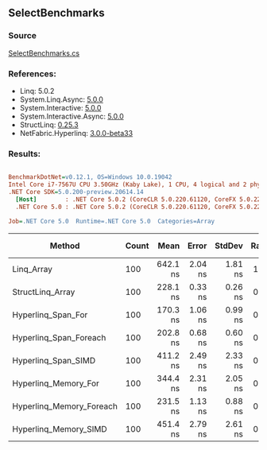 ﻿## SelectBenchmarks

### Source
[SelectBenchmarks.cs](../NetFabric.Hyperlinq.Benchmarks/Benchmarks/SelectBenchmarks.cs)

### References:
- Linq: 5.0.2
- System.Linq.Async: [5.0.0](https://www.nuget.org/packages/System.Linq.Async/5.0.0)
- System.Interactive: [5.0.0](https://www.nuget.org/packages/System.Interactive/5.0.0)
- System.Interactive.Async: [5.0.0](https://www.nuget.org/packages/System.Interactive.Async/5.0.0)
- StructLinq: [0.25.3](https://www.nuget.org/packages/StructLinq/0.25.3)
- NetFabric.Hyperlinq: [3.0.0-beta33](https://www.nuget.org/packages/NetFabric.Hyperlinq/3.0.0-beta33)

### Results:
``` ini

BenchmarkDotNet=v0.12.1, OS=Windows 10.0.19042
Intel Core i7-7567U CPU 3.50GHz (Kaby Lake), 1 CPU, 4 logical and 2 physical cores
.NET Core SDK=5.0.200-preview.20614.14
  [Host]        : .NET Core 5.0.2 (CoreCLR 5.0.220.61120, CoreFX 5.0.220.61120), X64 RyuJIT
  .NET Core 5.0 : .NET Core 5.0.2 (CoreCLR 5.0.220.61120, CoreFX 5.0.220.61120), X64 RyuJIT

Job=.NET Core 5.0  Runtime=.NET Core 5.0  Categories=Array  

```
|                   Method | Count |     Mean |   Error |  StdDev | Ratio |  Gen 0 | Gen 1 | Gen 2 | Allocated |
|------------------------- |------ |---------:|--------:|--------:|------:|-------:|------:|------:|----------:|
|               Linq_Array |   100 | 642.1 ns | 2.04 ns | 1.81 ns |  1.00 | 0.0229 |     - |     - |      48 B |
|         StructLinq_Array |   100 | 228.1 ns | 0.33 ns | 0.26 ns |  0.36 |      - |     - |     - |         - |
|       Hyperlinq_Span_For |   100 | 170.3 ns | 1.06 ns | 0.99 ns |  0.27 |      - |     - |     - |         - |
|   Hyperlinq_Span_Foreach |   100 | 202.8 ns | 0.68 ns | 0.60 ns |  0.32 |      - |     - |     - |         - |
|      Hyperlinq_Span_SIMD |   100 | 411.2 ns | 2.49 ns | 2.33 ns |  0.64 |      - |     - |     - |         - |
|     Hyperlinq_Memory_For |   100 | 344.4 ns | 2.31 ns | 2.05 ns |  0.54 |      - |     - |     - |         - |
| Hyperlinq_Memory_Foreach |   100 | 231.5 ns | 1.13 ns | 0.88 ns |  0.36 |      - |     - |     - |         - |
|    Hyperlinq_Memory_SIMD |   100 | 451.4 ns | 2.79 ns | 2.61 ns |  0.70 |      - |     - |     - |         - |
